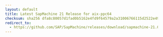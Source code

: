 ```yaml
---
layout: default
title: Latest SapMachine 21 Release for aix-ppc64
checksum: sha256 dfa8c80057d1fad0b5162e4fd9f64579a2a31006766115d2522e49ec549a7d5c
redirect_to:
  - https://github.com/SAP/SapMachine/releases/download/sapmachine-21.0.2/sapmachine-jdk-21.0.2_aix-ppc64_bin.tar.gz
---
```

